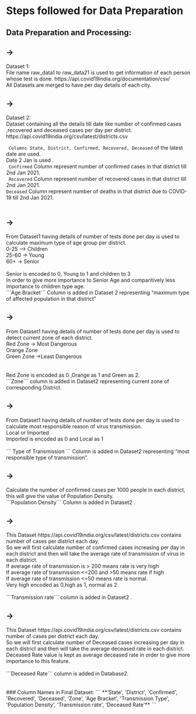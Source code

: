 # Steps followed for Data Preparation
## Data Preparation and Processing:
<h2>-></h2>
Dataset 1:<br>
File name raw_data1 to raw_data21 is used to get information of each person whose test is done.  https://api.covid19india.org/documentation/csv/
<br>
All Datasets are merged to  have  per day details of each city.
<br>
<h2>-></h2>
Dataset 2:<br>
Dataset containing all the details till date like number of confirmed cases ,recovered and deceased cases per day per district.
https://api.covid19india.org/csv/latest/districts.csv

``` Columns State, District, Confirmed, Recovered, Deceased``` of the latest date are used.<br>
Date 2 Jan is used .<br>
``` Confirmed``` Column represent number of confirmed cases in that district till 2nd Jan 2021.<br>
``` Recovered``` Column represent number of recovered cases in that district till 2nd Jan 2021.<br>
```Deceased``` Column represent number of deaths in that district due to COVID-19 till 2nd Jan 2021.<br>
<br>
<h2>-></h2>
From Dataset1 having details of number of tests done per day is used to calculate maximum type of age group per district. <br>
0-25 –> Children<br>
25-60 -> Young<br>
60+ -> Senior <br>
<br> 
Senior is encoded to 0, Young to 1 and children to 3<br> 
In order to give more importance to Senior Age and comparitively less importance to children type age.<br>
```Age Bracket``` Column is added in Dataset 2 representing “maximum type of affected population in that district”

<h2>-></h2>	From Dataset1 having details of number of tests done per day is used to detect current zone of each district.
<br>Red Zone -> Most Dangerous <br>
Orange Zone<br>
Green Zone ->Least Dangerous<br>
<br>
<br>
Red Zone is encoded as 0 ,Orange as 1 and Green as 2.<br>
```Zone``` column is added in Dataset2 representing current zone of corresponding District.

<h2>-></h2>	From Dataset1 having details of number of tests done per day is used to calculate most responsible reason of virus transmission.
<br>Local or Imported<br>
Imported is encoded as 0 and Local as 1
<br>
<br>
``` Type of Transmission ``` Column is added in Dataset2 representing “most responsible type of transmission”.
<br>
<h2>-></h2>	Calculate the number of confirmed cases per 1000 people in each district, this will give the value of Population Density.
<br>
```Population Density``` Column is added in Dataset2 .
<br>

<h2>-></h2>	This Dataset  https://api.covid19india.org/csv/latest/districts.csv contains number of cases per district each day.
<br>So we will first calculate number of confirmed cases increasing per day in each district and then will take the average rate of transmission of virus  in each district.
<br>If  average rate of transmission is > 200  means rate is very high
<br>If  average rate of transmission <=200 and >50 means rate if high
<br>If  average rate of transmission <=50 means rate is normal.
<br>Very high encoded as 0,high as 1, normal as 2
<br>
<br>
```Transmission rate``` column is added in Dataset2 .
<br>
<h2>-></h2>	 This Dataset  https://api.covid19india.org/csv/latest/districts.csv contains number of cases per district each day.<br>
So we will first calculate number of Deceased cases increasing per day in each district and then will take the average deceased rate in each district.<br>
Deceased Rate value is kept as average deceased rate in order to give more importance to this feature.<br>
<br>
```Deceased Rate``` column is added in Database2.<br>
<br>
<br>
###  Column Names in Final Dataset:
``` **‘State', 'District', 'Confirmed', 'Recovered', 'Deceased', 'Zone', 'Age Bracket',  'Transmission Type', 'Population Density', 'Transmission rate',  'Deceased Rate'** ```               


